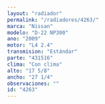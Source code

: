 ```yaml
---
layout: "radiador"
permalink: "/radiadores/4263/"
marca: "Nissan"
modelo: "D-22 NP300"
ano: "2009"
motor: "L4 2.4"
transmision: "Estándar"
parte: "431516"
clima: "Con clima"
alto: "17 5/8"
ancho: "27 1/4"
observaciones: ""
id: "4263"
---
```


